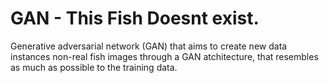 # GAN - This Fish Doesnt exist.
Generative adversarial network (GAN) that aims to create new data instances non-real fish images through a GAN atchitecture, that resembles as much as possible to the training data. 
